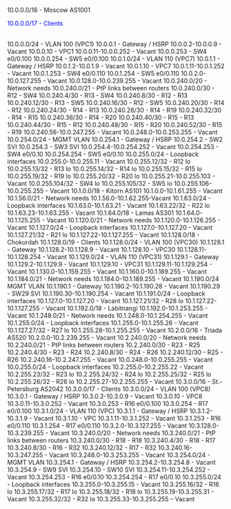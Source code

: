 10.0.0.0/16 - Moscow AS1001  
	<p style="color:blue">10.0.0.0/17 - Clients</p>  
		10.0.0.0/24 - VLAN 100 (VPC1)
			10.0.0.1 - Gateway / HSRP
			10.0.0.2-10.0.0.9 - Vacant
			10.0.0.10 - VPC1
			10.0.0.11-10.0.0.252 - Vacant
			10.0.0.253 - SW4 e0/0.100
			10.0.0.254 - SW5 e0/0.100
		10.0.1.0/24 - VLAN 110 (VPC7)
			10.0.1.1 - Gateway / HSRP
			10.0.1.2-10.0.1.9 - Vacant
			10.0.1.10 - VPC7
			10.0.1.11-10.0.1.252 - Vacant
			10.0.1.253 - SW4 e0/0.110
			10.0.1.254 - SW5 e0/0.110
		10.0.2.0-10.0.127.255 - Vacant
	10.0.128.0-10.0.239.255 - Vacant
	10.0.240.0/20 - Network needs
		10.0.240.0/21 - PtP links between routers
			10.0.240.0/30 - R12 - SW4
			10.0.240.4/30 - R13 - SW4
			10.0.240.8/30 - R12 - R13
			10.0.240.12/30 - R13 - SW5
			10.0.240.16/30 - R12 - SW5
			10.0.240.20/30 - R14 - R12
			10.0.240.24/30 - R14 - R13
			10.0.240.28/30 - R14 - R19
			10.0.240.32/30 - R14 - R15
			10.0.240.36/30 - R14 - R20
			10.0.240.40/30 - R15 - R13
			10.0.240.44/30 - R15 - R12
			10.0.240.48/30 - R15 - R20
			10.0.240.52/30 - R15 - R19
			10.0.240.56-10.0.247.255 - Vacant
		10.0.248.0-10.0.253.255 - Vacant
		10.0.254.0/24 - MGMT VLAN
			10.0.254.1 - Gateway / HSRP
			10.0.254.2 - SW2 SVI
			10.0.254.3 - SW3 SVI
			10.0.254.4-10.0.254.252 - Vacant
			10.0.254.253 - SW4 e0/0.10
			10.0.254.254 - SW5 e0/0.10
		10.0.255.0/24 - Loopback interfaces
			10.0.255.0-10.0.255.11 - Vacant
			10.0.255.12/32 - R12 lo
			10.0.255.13/32 - R13 lo
			10.0.255.14/32 - R14 lo
			10.0.255.15/32 - R15 lo
			10.0.255.19/32 - R19 lo
			10.0.255.20/32 - R20 lo
			10.0.255.21-10.0.255.103 - Vacant
			10.0.255.104/32 - SW4 lo
			10.0.255.105/32 - SW5 lo
			10.0.255.106-10.0.255.255 - Vacant
10.1.0.0/18 - Kitorn AS101
	10.1.0.0-10.1.61.255 - Vacant
	10.1.56.0/21 - Network needs
		10.1.56.0-10.1.62.255-Vacant
		10.1.63.0/24 - Loopback interfaces
			10.1.63.0-10.1.63.21 - Vacant
			10.1.63.22/32 - R22 lo
			10.1.63.23-10.1.63.255 - Vacant
10.1.64.0/18 - Lamas AS301
	10.1.64.0-10.1.125.255 - Vacant
	10.1.120.0/21 - Network needs
		10.1.120.0-10.1.126.255 - Vacant
		10.1.127.0/24 - Loopback interfaces
			10.1.127.0-10.1.127.20 - Vacant
			10.1.127.21/32 - R21 lo
			10.1.127.22-10.1.127.255 - Vacant
10.1.128.0/18 - Chokurdah
	10.1.128.0/19 - Clients
		10.1.128.0/24 - VLAN 100 (VPC30)
			10.1.128.1 - Gateway
			10.1.128.2-10.1.128.9 - Vacant
			10.1.128.10 - VPC30
			10.1.128.11-10.1.128.254 - Vacant
		10.1.129.0/24 - VLAN 110 (VPC31)
			10.1.129.1 - Gateway
			10.1.129.2-10.1.129.9 - Vacant
			10.1.129.10 - VPC31
			10.1.129.11-10.1.129.254 - Vacant
		10.1.130.0-10.1.159.255 - Vacant
	10.1.160.0-10.1.189.255 - Vacant
	10.1.184.0/21 - Network needs
		10.1.184.0-10.1.189.255 - Vacant
		10.1.190.0/24 MGMT VLAN
			10.1.190.1 - Gateway
			10.1.190.2-10.1.190.28 - Vacant
			10.1.190.29 - SW29 SVI
			10.1.190.30-10.1.190.254 - Vacant
		10.1.191.0/24 - Loopback interfaces
			10.1.127.0-10.1.127.20 - Vacant
			10.1.127.21/32 - R28 lo
			10.1.127.22-10.1.127.255 - Vacant
10.1.192.0/18 - Labitnangi
	10.1.192.0-10.1.253.255 - Vacant
	10.1.248.0/21 - Network needs
		10.1.248.0-10.1.254.255 - Vacant
		10.1.255.0/24 - Loopback interfaces
			10.1.255.0-10.1.255.26 - Vacant
			10.1.127.27/32 - R27 lo
			10.1.255.28-10.1.255.255 - Vacant
10.2.0.0/16 - Triada AS520
	10.2.0.0-10.2.239.255 - Vacant
	10.2.240.0/20 - Network needs
		10.2.240.0/21 - PtP links between routers
			10.2.240.0/30 - R23 - R25
			10.2.240.4/30 - R23 - R24
			10.2.240.8/30 - R24 - R26
			10.2.240.12/30 - R25 - R26
			10.2.240.16-10.2.247.255 - Vacant
		10.0.248.0-10.0.255.255 - Vacant
		10.0.255.0/24 - Loopback interfaces
			10.2.255.0-10.2.255.22 - Vacant
			10.2.255.23/32 - R23 lo
			10.2.255.24/32 - R24 lo
			10.2.255.25/32 - R25 lo
			10.2.255.26/32 - R26 lo
			10.2.255.27-10.2.255.255 - Vacant
10.3.0.0/16 - St.-Petersburg AS2042
	10.3.0.0/17 - Clients
		10.3.0.0/24 - VLAN 100 (VPC8)
			10.3.0.1 - Gateway / HSRP
			10.3.0.2-10.3.0.9 - Vacant
			10.3.0.10 - VPC8
			10.3.0.11-10.3.0.252 - Vacant
			10.3.0.253 - R16 e0/0.100
			10.3.0.254 - R17 e0/0.100
		10.3.1.0/24 - VLAN 110 (VPC)
			10.3.1.1 - Gateway / HSRP
			10.3.1.2-10.3.1.9 - Vacant
			10.3.1.10 - VPC
			10.3.1.11-10.3.1.252 - Vacant
			10.3.1.253 - R16 e0/0.110
			10.3.1.254 - R17 e0/0.110
		10.3.2.0-10.3.127.255 - Vacant
	10.3.128.0-10.3.239.255 - Vacant
	10.3.240.0/20 - Network needs
		10.3.240.0/21 - PtP links between routers
			10.3.240.0/30 - R18 - R18
			10.3.240.4/30 - R18 - R17
			10.3.240.8/30 - R16 - R32
			10.3.240.12/32 - R17 - R32
			10.3.240.16-10.3.247.255 - Vacant
		10.3.248.0-10.3.253.255 - Vacant
		10.3.254.0/24 - MGMT VLAN
			10.3.254.1 - Gateway / HSRP
			10.3.254.2-10.3.254.8 - Vacant
			10.3.254.9 - SW9 SVI
			10.3.254.10 - SW10 SVI
			10.3.254.11-10.3.254.252 - Vacant
			10.3.254.253 - R16 e0/0.10
			10.3.254.254 - R17 e0/0.10
		10.3.255.0/24 - Loopback interfaces
			10.3.255.0-10.3.255.15 - Vacant
			10.3.255.16/32 - R16 lo
			10.3.255.17/32 - R17 lo
			10.3.255.18/32 - R18 lo
			10.3.255.19-10.3.255.31 - Vacant
			10.3.255.32/32 - R32 lo
			10.3.255.33-10.3.255.255 – Vacant
